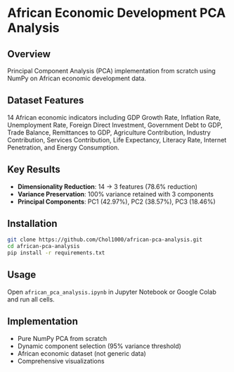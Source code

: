 # African Economic Development PCA Analysis

## Overview
Principal Component Analysis (PCA) implementation from scratch using NumPy on African economic development data.

## Dataset Features
14 African economic indicators including GDP Growth Rate, Inflation Rate, Unemployment Rate, Foreign Direct Investment, Government Debt to GDP, Trade Balance, Remittances to GDP, Agriculture Contribution, Industry Contribution, Services Contribution, Life Expectancy, Literacy Rate, Internet Penetration, and Energy Consumption.

## Key Results
- **Dimensionality Reduction**: 14 → 3 features (78.6% reduction)
- **Variance Preservation**: 100% variance retained with 3 components
- **Principal Components**: PC1 (42.97%), PC2 (38.57%), PC3 (18.46%)

## Installation
```bash
git clone https://github.com/Chol1000/african-pca-analysis.git
cd african-pca-analysis
pip install -r requirements.txt
```

## Usage
Open `african_pca_analysis.ipynb` in Jupyter Notebook or Google Colab and run all cells.

## Implementation
- Pure NumPy PCA from scratch
- Dynamic component selection (95% variance threshold)
- African economic dataset (not generic data)
- Comprehensive visualizations


